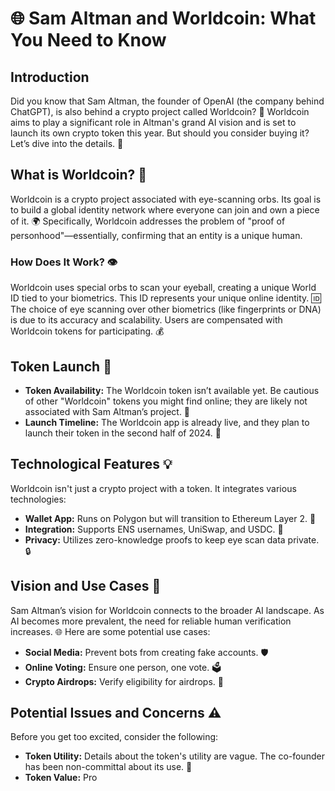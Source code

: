 # 🌐 Sam Altman and Worldcoin: What You Need to Know

## Introduction
Did you know that Sam Altman, the founder of OpenAI (the company behind ChatGPT), is also behind a crypto project called Worldcoin? 🎉 Worldcoin aims to play a significant role in Altman's grand AI vision and is set to launch its own crypto token this year. But should you consider buying it? Let’s dive into the details. 🤔

## What is Worldcoin? 🤖
Worldcoin is a crypto project associated with eye-scanning orbs. Its goal is to build a global identity network where everyone can join and own a piece of it. 🌍 Specifically, Worldcoin addresses the problem of "proof of personhood"—essentially, confirming that an entity is a unique human.

### How Does It Work? 👁️
Worldcoin uses special orbs to scan your eyeball, creating a unique World ID tied to your biometrics. This ID represents your unique online identity. 🆔 The choice of eye scanning over other biometrics (like fingerprints or DNA) is due to its accuracy and scalability. Users are compensated with Worldcoin tokens for participating. 💰

## Token Launch 🚀
- **Token Availability:** The Worldcoin token isn’t available yet. Be cautious of other "Worldcoin" tokens you might find online; they are likely not associated with Sam Altman’s project. 🚫
- **Launch Timeline:** The Worldcoin app is already live, and they plan to launch their token in the second half of 2024. 📆

## Technological Features 💡
Worldcoin isn't just a crypto project with a token. It integrates various technologies:
- **Wallet App:** Runs on Polygon but will transition to Ethereum Layer 2. 🏦
- **Integration:** Supports ENS usernames, UniSwap, and USDC. 🔗
- **Privacy:** Utilizes zero-knowledge proofs to keep eye scan data private. 🔒

## Vision and Use Cases 🔮
Sam Altman’s vision for Worldcoin connects to the broader AI landscape. As AI becomes more prevalent, the need for reliable human verification increases. 🌐 Here are some potential use cases:
- **Social Media:** Prevent bots from creating fake accounts. 🛡️
- **Online Voting:** Ensure one person, one vote. 🗳️
- **Crypto Airdrops:** Verify eligibility for airdrops. 🎁

## Potential Issues and Concerns ⚠️
Before you get too excited, consider the following:
- **Token Utility:** Details about the token's utility are vague. The co-founder has been non-committal about its use. 🤷
- **Token Value:** Pro
